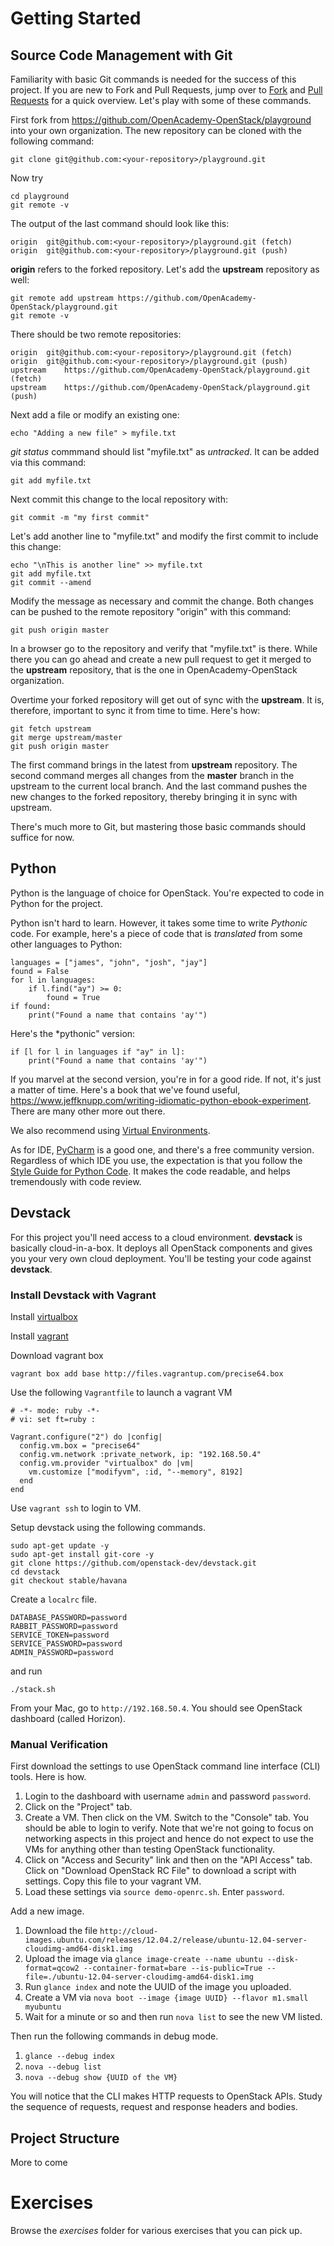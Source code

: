 Getting Started
===============

Source Code Management with Git
-------------------------------
Familiarity with basic Git commands is needed for the success of this project. If you are new to Fork and Pull Requests, jump over to [Fork](https://help.github.com/articles/fork-a-repo) and [Pull Requests](https://help.github.com/articles/using-pull-requests) for a quick overview. Let's play with some of these commands.

First fork from https://github.com/OpenAcademy-OpenStack/playground into your own organization. The new repository can be cloned with the following command:

    git clone git@github.com:<your-repository>/playground.git
    
Now try

    cd playground
    git remote -v
    
The output of the last command should look like this:

    origin	git@github.com:<your-repository>/playground.git (fetch)
    origin	git@github.com:<your-repository>/playground.git (push)

**origin** refers to the forked repository. Let's add the **upstream** repository as well:

    git remote add upstream https://github.com/OpenAcademy-OpenStack/playground.git
    git remote -v
    
There should be two remote repositories:

    origin	git@github.com:<your-repository>/playground.git (fetch)
    origin	git@github.com:<your-repository>/playground.git (push)
    upstream	https://github.com/OpenAcademy-OpenStack/playground.git (fetch)
    upstream	https://github.com/OpenAcademy-OpenStack/playground.git (push)
    
Next add a file or modify an existing one:

    echo "Adding a new file" > myfile.txt
    
*git status* commmand should list "myfile.txt" as *untracked*. It can be added via this command:

    git add myfile.txt
    
Next commit this change to the local repository with:

    git commit -m "my first commit"
    
Let's add another line to "myfile.txt" and modify the first commit to include this change:

    echo "\nThis is another line" >> myfile.txt
    git add myfile.txt
    git commit --amend
    
Modify the message as necessary and commit the change. Both changes can be pushed to the remote repository "origin" with this command:

    git push origin master
    
In a browser go to the repository and verify that "myfile.txt" is there. While there you can go ahead and create a new pull request to get it merged to the **upstream** repository, that is the one in OpenAcademy-OpenStack organization.

Overtime your forked repository will get out of sync with the **upstream**. It is, therefore, important to sync it from time to time. Here's how:

    git fetch upstream
    git merge upstream/master
    git push origin master
    
The first command brings in the latest from **upstream** repository. The second command merges all changes from the **master** branch in the upstream to the current local branch. And the last command pushes the new changes to the forked repository, thereby bringing it in sync with upstream.

There's much more to Git, but mastering those basic commands should suffice for now.


Python
------
Python is the language of choice for OpenStack. You're expected to code in Python for the project.

Python isn't hard to learn. However, it takes some time to write *Pythonic* code. For example, here's a piece of code that is *translated* from some other languages to Python:

    languages = ["james", "john", "josh", "jay"]
    found = False
    for l in languages:
        if l.find("ay") >= 0:
            found = True
    if found:
        print("Found a name that contains 'ay'")
        
Here's the *pythonic" version:

    if [l for l in languages if "ay" in l]:
        print("Found a name that contains 'ay'")
        
If you marvel at the second version, you're in for a good ride. If not, it's just a matter of time. Here's a book that we've found useful, https://www.jeffknupp.com/writing-idiomatic-python-ebook-experiment. There are many other more out there.

We also recommend using [Virtual Environments](http://docs.python-guide.org/en/latest/dev/virtualenvs/).

As for IDE, [PyCharm](http://www.jetbrains.com/pycharm/download/index.html) is a good one, and there's a free community version. Regardless of which IDE you use, the expectation is that you follow the [Style Guide for Python Code](http://www.python.org/dev/peps/pep-0008/). It makes the code readable, and helps tremendously with code review.


Devstack
--------
For this project you'll need access to a cloud environment. **devstack** is basically cloud-in-a-box. It deploys all OpenStack components and gives you your very own cloud deployment. You'll be testing your code against **devstack**.

### Install Devstack with Vagrant

Install [virtualbox](https://www.virtualbox.org/wiki/Downloads)

Install [vagrant](http://downloads.vagrantup.com/)

Download vagrant box

```
vagrant box add base http://files.vagrantup.com/precise64.box
```

Use the following `Vagrantfile` to launch a vagrant VM

```
# -*- mode: ruby -*-
# vi: set ft=ruby :

Vagrant.configure("2") do |config|
  config.vm.box = "precise64"
  config.vm.network :private_network, ip: "192.168.50.4"
  config.vm.provider "virtualbox" do |vm|
    vm.customize ["modifyvm", :id, "--memory", 8192]
  end
end
```

Use `vagrant ssh` to login to VM.

Setup devstack using the following commands.

```
sudo apt-get update -y
sudo apt-get install git-core -y
git clone https://github.com/openstack-dev/devstack.git
cd devstack
git checkout stable/havana
```

Create a `localrc` file.

```
DATABASE_PASSWORD=password
RABBIT_PASSWORD=password
SERVICE_TOKEN=password
SERVICE_PASSWORD=password
ADMIN_PASSWORD=password
```

and run

```
./stack.sh
```

From your Mac, go to `http://192.168.50.4`. You should see OpenStack
dashboard (called Horizon).

### Manual Verification

First download the settings to use OpenStack command line interface (CLI)
tools. Here is how.

1. Login to the dashboard with username `admin` and password `password`.
2. Click on the "Project" tab.
3. Create a VM. Then click on the VM. Switch to the "Console" tab. You should be
   able to login to verify. Note that we're not going to focus on networking
   aspects in this project and hence do not expect to use the VMs for anything
   other than testing OpenStack functionality.
4. Click on "Access and Security" link and then on the "API Access" tab. Click on "Download
   OpenStack RC File" to download a script with settings. Copy this file to
   your vagrant VM.
5. Load these settings via `source demo-openrc.sh`. Enter `password`.

Add a new image.

1. Download the file `http://cloud-images.ubuntu.com/releases/12.04.2/release/ubuntu-12.04-server-cloudimg-amd64-disk1.img`
2. Upload the image via `glance image-create --name ubuntu
--disk-format=qcow2 --container-format=bare --is-public=True --file=./ubuntu-12.04-server-cloudimg-amd64-disk1.img`
3. Run `glance index` and note the UUID of the image you uploaded.
4. Create a VM via `nova boot --image {image UUID} --flavor m1.small myubuntu`
5. Wait for a minute or so and then run `nova list` to see the new VM listed.

Then run the following commands in debug mode.

1. `glance --debug index`
2. `nova --debug list`
3. `nova --debug show {UUID of the VM}`

You will notice that the CLI makes HTTP requests to OpenStack APIs. Study the sequence of requests, request and response headers and bodies.

Project Structure
-----------------
More to come

Exercises
==========

Browse the *exercises* folder for various exercises that you can pick up.




